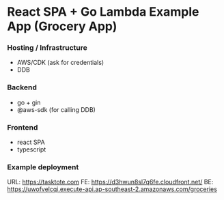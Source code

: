 # React SPA + Go Lambda Example App (Grocery App)

### Hosting / Infrastructure

- AWS/CDK (ask for credentials)
- DDB

### Backend
- go + gin
- @aws-sdk (for calling DDB)

### Frontend
- react SPA
- typescript

### Example deployment
URL: https://tasktote.com
FE: https://d3hwun8sl7q6fe.cloudfront.net/
BE: https://uwofvelcqi.execute-api.ap-southeast-2.amazonaws.com/groceries
